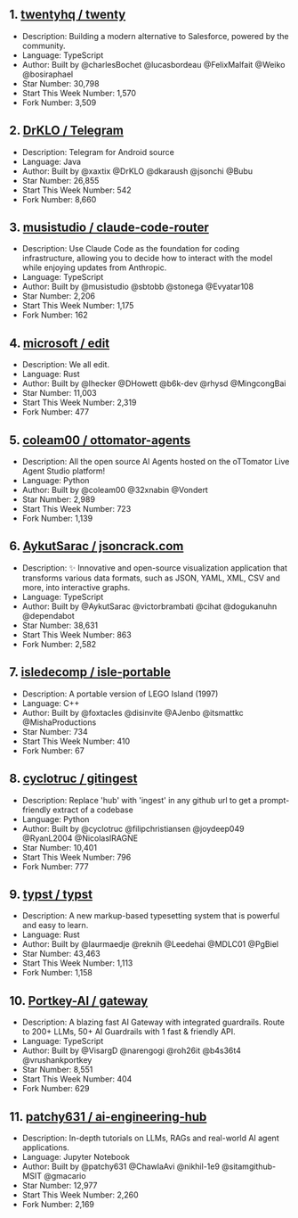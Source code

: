 ## 1. [twentyhq / twenty](https://github.com/twentyhq/twenty)
- Description: Building a modern alternative to Salesforce, powered by the community.
- Language: TypeScript
- Author: Built by @charlesBochet @lucasbordeau @FelixMalfait @Weiko @bosiraphael
- Star Number: 30,798
- Start This Week Number: 1,570
- Fork Number: 3,509

## 2. [DrKLO / Telegram](https://github.com/DrKLO/Telegram)
- Description: Telegram for Android source
- Language: Java
- Author: Built by @xaxtix @DrKLO @dkaraush @jsonchi @Bubu
- Star Number: 26,855
- Start This Week Number: 542
- Fork Number: 8,660

## 3. [musistudio / claude-code-router](https://github.com/musistudio/claude-code-router)
- Description: Use Claude Code as the foundation for coding infrastructure, allowing you to decide how to interact with the model while enjoying updates from Anthropic.
- Language: TypeScript
- Author: Built by @musistudio @sbtobb @stonega @Evyatar108
- Star Number: 2,206
- Start This Week Number: 1,175
- Fork Number: 162

## 4. [microsoft / edit](https://github.com/microsoft/edit)
- Description: We all edit.
- Language: Rust
- Author: Built by @lhecker @DHowett @b6k-dev @rhysd @MingcongBai
- Star Number: 11,003
- Start This Week Number: 2,319
- Fork Number: 477

## 5. [coleam00 / ottomator-agents](https://github.com/coleam00/ottomator-agents)
- Description: All the open source AI Agents hosted on the oTTomator Live Agent Studio platform!
- Language: Python
- Author: Built by @coleam00 @32xnabin @Vondert
- Star Number: 2,989
- Start This Week Number: 723
- Fork Number: 1,139

## 6. [AykutSarac / jsoncrack.com](https://github.com/AykutSarac/jsoncrack.com)
- Description: ✨ Innovative and open-source visualization application that transforms various data formats, such as JSON, YAML, XML, CSV and more, into interactive graphs.
- Language: TypeScript
- Author: Built by @AykutSarac @victorbrambati @cihat @dogukanuhn @dependabot
- Star Number: 38,631
- Start This Week Number: 863
- Fork Number: 2,582

## 7. [isledecomp / isle-portable](https://github.com/isledecomp/isle-portable)
- Description: A portable version of LEGO Island (1997)
- Language: C++
- Author: Built by @foxtacles @disinvite @AJenbo @itsmattkc @MishaProductions
- Star Number: 734
- Start This Week Number: 410
- Fork Number: 67

## 8. [cyclotruc / gitingest](https://github.com/cyclotruc/gitingest)
- Description: Replace 'hub' with 'ingest' in any github url to get a prompt-friendly extract of a codebase
- Language: Python
- Author: Built by @cyclotruc @filipchristiansen @joydeep049 @RyanL2004 @NicolasIRAGNE
- Star Number: 10,401
- Start This Week Number: 796
- Fork Number: 777

## 9. [typst / typst](https://github.com/typst/typst)
- Description: A new markup-based typesetting system that is powerful and easy to learn.
- Language: Rust
- Author: Built by @laurmaedje @reknih @Leedehai @MDLC01 @PgBiel
- Star Number: 43,463
- Start This Week Number: 1,113
- Fork Number: 1,158

## 10. [Portkey-AI / gateway](https://github.com/Portkey-AI/gateway)
- Description: A blazing fast AI Gateway with integrated guardrails. Route to 200+ LLMs, 50+ AI Guardrails with 1 fast & friendly API.
- Language: TypeScript
- Author: Built by @VisargD @narengogi @roh26it @b4s36t4 @vrushankportkey
- Star Number: 8,551
- Start This Week Number: 404
- Fork Number: 629

## 11. [patchy631 / ai-engineering-hub](https://github.com/patchy631/ai-engineering-hub)
- Description: In-depth tutorials on LLMs, RAGs and real-world AI agent applications.
- Language: Jupyter Notebook
- Author: Built by @patchy631 @ChawlaAvi @nikhil-1e9 @sitamgithub-MSIT @gmacario
- Star Number: 12,977
- Start This Week Number: 2,260
- Fork Number: 2,169
